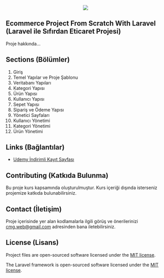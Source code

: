 <p align="center"><img src="https://laravel.com/assets/img/components/logo-laravel.svg"></p>

## Ecommerce Project From Scratch With Laravel (Laravel ile Sıfırdan Eticaret Projesi)

Proje hakkında...

## Sections (Bölümler)
1. Giriş
2. Temel Yapılar ve Proje Şablonu
3. Veritabanı Yapıları
4. Kategori Yapısı
5. Ürün Yapısı
6. Kullanıcı Yapısı
7. Sepet Yapısı
8. Sipariş ve Ödeme Yapısı
9. Yönetici Sayfaları
10. Kullanıcı Yönetimi
11. Kategori Yönetimi
12. Ürün Yönetimi

## Links (Bağlantılar) 
- [Udemy İndirimli Kayıt Sayfası](https://link.uzaktankurs.com/LARAVEL_ETICARET)

## Contributing (Katkıda Bulunma)

Bu proje kurs kapsamında oluşturulmuştur. Kurs içeriği dışında isterseniz projemize katkıda bulunabilirsiniz.

## Contact (İletişim)

Proje içerisinde yer alan kodlamalarla ilgili görüş ve önerilerinizi cmg.web@gmail.com adresinden bana iletebilirsiniz. 

## License (Lisans)

Project files are open-sourced software licensed under the [MIT license](http://opensource.org/licenses/MIT).

The Laravel framework is open-sourced software licensed under the [MIT license](http://opensource.org/licenses/MIT).
